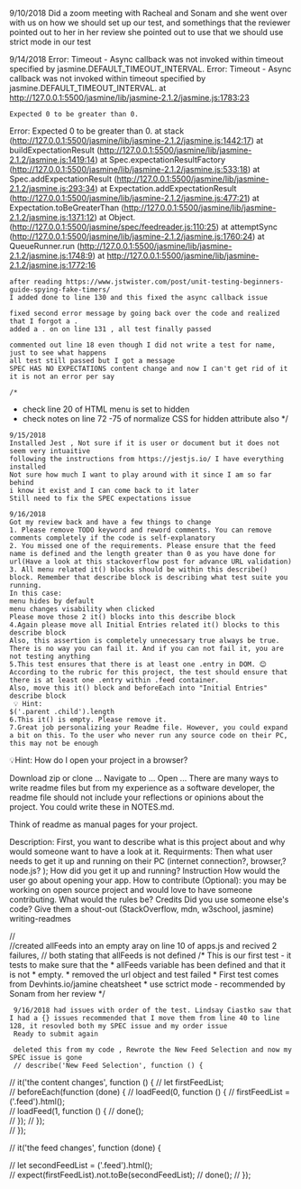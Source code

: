 9/10/2018 Did a zoom meeting with Racheal and Sonam and she went over with us on how we should set up our test, and somethings that the reviewer pointed out to her in her review 
she pointed out to use that we should use strict mode in our test

9/14/2018
Error: Timeout - Async callback was not invoked within timeout specified by jasmine.DEFAULT_TIMEOUT_INTERVAL.
Error: Timeout - Async callback was not invoked within timeout specified by jasmine.DEFAULT_TIMEOUT_INTERVAL.
    at http://127.0.0.1:5500/jasmine/lib/jasmine-2.1.2/jasmine.js:1783:23

    Expected 0 to be greater than 0.
Error: Expected 0 to be greater than 0.
    at stack (http://127.0.0.1:5500/jasmine/lib/jasmine-2.1.2/jasmine.js:1442:17)
    at buildExpectationResult (http://127.0.0.1:5500/jasmine/lib/jasmine-2.1.2/jasmine.js:1419:14)
    at Spec.expectationResultFactory (http://127.0.0.1:5500/jasmine/lib/jasmine-2.1.2/jasmine.js:533:18)
    at Spec.addExpectationResult (http://127.0.0.1:5500/jasmine/lib/jasmine-2.1.2/jasmine.js:293:34)
    at Expectation.addExpectationResult (http://127.0.0.1:5500/jasmine/lib/jasmine-2.1.2/jasmine.js:477:21)
    at Expectation.toBeGreaterThan (http://127.0.0.1:5500/jasmine/lib/jasmine-2.1.2/jasmine.js:1371:12)
    at Object.<anonymous> (http://127.0.0.1:5500/jasmine/spec/feedreader.js:110:25)
    at attemptSync (http://127.0.0.1:5500/jasmine/lib/jasmine-2.1.2/jasmine.js:1760:24)
    at QueueRunner.run (http://127.0.0.1:5500/jasmine/lib/jasmine-2.1.2/jasmine.js:1748:9)
    at http://127.0.0.1:5500/jasmine/lib/jasmine-2.1.2/jasmine.js:1772:16

    after reading https://www.jstwister.com/post/unit-testing-beginners-guide-spying-fake-timers/
    I added done to line 130 and this fixed the async callback issue 

    fixed second error message by going back over the code and realized that I forgot a . 
    added a . on on line 131 , all test finally passed  

    commented out line 18 even though I did not write a test for name, just to see what happens 
    all test still passed but I got a message 
    SPEC HAS NO EXPECTATIONS content change and now I can't get rid of it 
    it is not an error per say 

    /* 
       
   * check line 20 of HTML menu is set to hidden 
   * check notes on line 72 -75 of normalize CSS for hidden attribute also 
   */


    9/15/2018
    Installed Jest , Not sure if it is user or document but it does not seem very intuaitive 
    following the instructions from https://jestjs.io/ I have everything installed
    Not sure how much I want to play around with it since I am so far behind 
    i know it exist and I can come back to it later 
    Still need to fix the SPEC expectations issue 

    9/16/2018
    Got my review back and have a few things to change 
    1. Please remove TODO keyword and reword comments. You can remove comments completely if the code is self-explanatory
    2. You missed one of the requirements. Please ensure that the feed name is defined and the length greater than 0 as you have done for url(Have a look at this stackoverflow post for advance URL validation)
    3. All menu related it() blocks should be within this describe() block. Remember that describe block is describing what test suite you running.
    In this case:
    menu hides by default
    menu changes visability when clicked
    Please move those 2 it() blocks into this describe block
    4.Again please move all Initial Entries related it() blocks to this describe block
    Also, this assertion is completely unnecessary true always be true. There is no way you can fail it. And if you can not fail it, you are not testing anything
    5.This test ensures that there is at least one .entry in DOM. 😊
    According to the rubric for this project, the test should ensure that there is at least one .entry within .feed container.
    Also, move this it() block and beforeEach into "Initial Entries" describe block
     💡 Hint:
    $('.parent .child').length
    6.This it() is empty. Please remove it.
    7.Great job personalizing your Readme file. However, you could expand a bit on this. To the user who never run any source code on their PC, this may not be enough

   💡Hint:
   How do I open your project in a browser?

   Download zip or clone ...
   Navigate to ...
   Open ...
   There are many ways to write readme files but from my experience as a software developer, the readme file should not include your reflections or opinions about the project. You could write these in NOTES.md.

  Think of readme as manual pages for your project.

 Description: First, you want to describe what is this project about and why would someone want to have a look at it.
 Requirments: Then what user needs to get it up and running on their PC (internet connection?, browser,? node.js? ); How did you get it up and running?
 Instruction How would the user go about opening your app.
 How to contribute (Optional): you may be working on open source project and would love to have someone contributing. What would the rules be?
 Credits Did you use someone else's code? Give them a shout-out (StackOverflow, mdn, w3school, jasmine)
 writing-readmes

 //  
    //created allFeeds into an empty aray on line 10 of apps.js and recived 2 failures,
    // both stating that allFeeds is not defined 
    /* This is our first test - it tests to make sure that the
     * allFeeds variable has been defined and that it is not
     * empty.
     * removed the url object and test failed 
     * First test comes from Devhints.io/jamine cheatsheet 
     * use sctrict mode - recommended by Sonam from her review
     */

     9/16/2018 had issues with order of the test. Lindsay Ciastko saw that I had a {} issues recommended that I move them from line 40 to line 128, it resovled both my SPEC issue and my order issue 
     Ready to submit again 

     deleted this from my code , Rewrote the New Feed Selection and now my SPEC issue is gone 
     // describe('New Feed Selection', function () {

//   it('the content changes', function () {
//     let firstFeedList;   
//     beforeEach(function (done) {
//       loadFeed(0, function () {
//        firstFeedList =  ('.feed').html();       
//         loadFeed(1, function () {
//           done();       
//         });
//       });     
//     });

//       it('the feed changes', function (done) {

//         let secondFeedList = ('.feed').html();        
//         expect(firstFeedList).not.toBe(secondFeedList);
//         done();
//       });